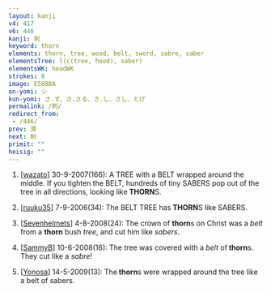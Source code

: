 ```yaml
---
layout: kanji
v4: 417
v6: 446
kanji: 刺
keyword: thorn
elements: thorn, tree, wood, belt, sword, sabre, saber
elementsTree: l(c(tree, hood), saber)
elementsWK: headWK
strokes: 8
image: E588BA
on-yomi: シ
kun-yomi: さ.す、さ.さる、さ.し、さし、とげ
permalink: /刺/
redirect_from:
 - /446/
prev: 滞
next: 制
primit: ""
heisig: ""
---
```


1) [<a href="http://kanji.koohii.com/profile/wazato">wazato</a>] 30-9-2007(166): A TREE with a BELT wrapped around the middle. If you tighten the BELT, hundreds of tiny SABERS pop out of the tree in all directions, looking like<strong> THORN</strong>S.

2) [<a href="http://kanji.koohii.com/profile/ruuku35">ruuku35</a>] 7-9-2006(34): The BELT TREE has<strong> THORN</strong>S like SABERS.

3) [<a href="http://kanji.koohii.com/profile/Sevenhelmets">Sevenhelmets</a>] 4-8-2008(24): The crown of <strong>thorn</strong>s on Christ was a <em>belt</em> from a <strong>thorn</strong> bush <em>tree</em>, and cut him like <em>sabers</em>.

4) [<a href="http://kanji.koohii.com/profile/SammyB">SammyB</a>] 10-6-2008(16): The tree was covered with a <em>belt</em> of<strong> thorn</strong>s. They cut like a <em>sabre</em>!

5) [<a href="http://kanji.koohii.com/profile/Yonosa">Yonosa</a>] 14-5-2009(13): The<strong> thorn</strong>s were wrapped around the tree like a belt of sabers.

